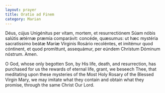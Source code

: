 ```yaml
---
layout: prayer
title: Oratio ad Finem
category: Marian
---
```

Déus, cújus Unigénitus per vítam, mortem, et resurrectiónem Súam nóbis salútis ætérnæ præmia comparávit: concéde, quæsumus: ut hæc mystéria sacratíssimo beátæ Maríæ Vírginis Rosário recoléntes, et imitémur quod cóntinent, et quod promíttunt, assequámur, per eúndem Chrístum Dóminum nóstrum. Amen.

O God, whose only begotten Son, by His life, death, and resurrection, has purchased for us the rewards of eternal life, grant, we beseech Thee, that meditating upon these mysteries of the Most Holy Rosary of the Blessed Virgin Mary, we may imitate what they contain and obtain what they promise, through the same Christ Our Lord.
